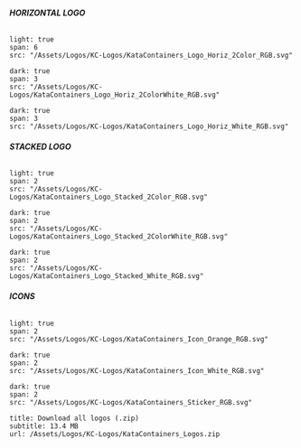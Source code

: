 ###### **HORIZONTAL LOGO**

```image
light: true
span: 6
src: "/Assets/Logos/KC-Logos/KataContainers_Logo_Horiz_2Color_RGB.svg"
```

```image
dark: true
span: 3
src: "/Assets/Logos/KC-Logos/KataContainers_Logo_Horiz_2ColorWhite_RGB.svg"
```

```image
dark: true
span: 3
src: "/Assets/Logos/KC-Logos/KataContainers_Logo_Horiz_White_RGB.svg"
```

###### **STACKED LOGO**

```image
light: true
span: 2
src: "/Assets/Logos/KC-Logos/KataContainers_Logo_Stacked_2Color_RGB.svg"
```

```image
dark: true
span: 2
src: "/Assets/Logos/KC-Logos/KataContainers_Logo_Stacked_2ColorWhite_RGB.svg"
```

```image
dark: true
span: 2
src: "/Assets/Logos/KC-Logos/KataContainers_Logo_Stacked_White_RGB.svg"
```

###### **ICONS**

```image
light: true
span: 2
src: "/Assets/Logos/KC-Logos/KataContainers_Icon_Orange_RGB.svg"
```

```image
dark: true
span: 2
src: "/Assets/Logos/KC-Logos/KataContainers_Icon_White_RGB.svg"
```

```image
dark: true
span: 2
src: "/Assets/Logos/KC-Logos/KataContainers_Sticker_RGB.svg"
```

```download
title: Download all logos (.zip)
subtitle: 13.4 MB
url: /Assets/Logos/KC-Logos/KataContainers_Logos.zip
```